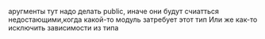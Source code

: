 аругменты тут надо делать public, иначе они будут счиатться недостающими,когда какой-то модуль затребует этот тип
Или же как-то исключить зависимости из типа
